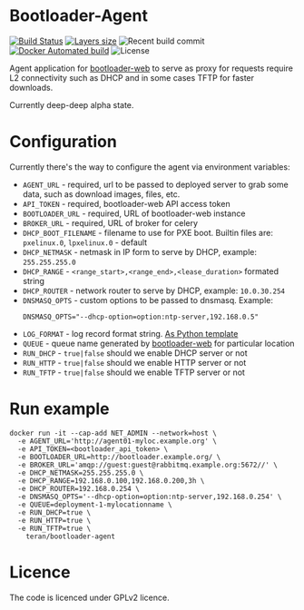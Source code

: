 # Bootloader-Agent

[![Build Status](https://travis-ci.org/teran/bootloader-agent.svg?branch=master)](https://travis-ci.org/teran/bootloader-agent)
[![Layers size](https://images.microbadger.com/badges/image/teran/bootloader-agent.svg)](https://hub.docker.com/r/teran/bootloader-agent/)
![Recent build commit](https://images.microbadger.com/badges/commit/teran/bootloader-agent.svg)
[![Docker Automated build](https://img.shields.io/docker/automated/teran/bootloader-agent.svg)](https://hub.docker.com/r/teran/bootloader-agent/)
![License](https://img.shields.io/github/license/teran/bootloader-agent.svg)

Agent application for [bootloader-web](https://github.com/teran/bootloader-web)
to serve as proxy for requests require L2 connectivity such as DHCP and in some
cases TFTP for faster downloads.

Currently deep-deep alpha state.

Configuration
=============

Currently there's the way to configure the agent via environment variables:

 * `AGENT_URL` - required, url to be passed to deployed server to grab some data, such as
    download images, files, etc.
 * `API_TOKEN` - required, bootloader-web API access token
 * `BOOTLOADER_URL` - required, URL of bootloader-web instance
 * `BROKER_URL` - required, URL of broker for celery
 * `DHCP_BOOT_FILENAME` - filename to use for PXE boot. Builtin files are: `pxelinux.0`, `lpxelinux.0` - default
 * `DHCP_NETMASK` - netmask in IP form to serve by DHCP, example: `255.255.255.0`
 * `DHCP_RANGE` - `<range_start>,<range_end>,<lease_duration>` formated string
 * `DHCP_ROUTER` - network router to serve by DHCP, example: `10.0.30.254`
 * `DNSMASQ_OPTS` - custom options to be passed to dnsmasq.
    Example:
    ```
    DNSMASQ_OPTS="--dhcp-option=option:ntp-server,192.168.0.5"
    ```
 * `LOG_FORMAT` - log record format string. [As Python template](https://docs.python.org/dev/library/logging.html#logrecord-attributes)
 * `QUEUE` - queue name generated by [bootloader-web](https://github.com/teran/bootloader-web) for particular location
 * `RUN_DHCP` - `true|false` should we enable DHCP server or not
 * `RUN_HTTP` - `true|false` should we enable HTTP server or not
 * `RUN_TFTP` - `true|false` should we enable TFTP server or not

Run example
===========

```
docker run -it --cap-add NET_ADMIN --network=host \
  -e AGENT_URL='http://agent01-myloc.example.org' \
  -e API_TOKEN=<bootloader_api_token> \
  -e BOOTLOADER_URL=http://bootloader.example.org/ \
  -e BROKER_URL='amqp://guest:guest@rabbitmq.example.org:5672//' \
  -e DHCP_NETMASK=255.255.255.0 \
  -e DHCP_RANGE=192.168.0.100,192.168.0.200,3h \
  -e DHCP_ROUTER=192.168.0.254 \
  -e DNSMASQ_OPTS='--dhcp-option=option:ntp-server,192.168.0.254' \
  -e QUEUE=deployment-1-mylocationname \
  -e RUN_DHCP=true \
  -e RUN_HTTP=true \
  -e RUN_TFTP=true \
    teran/bootloader-agent
```

Licence
=======

The code is licenced under GPLv2 licence.
